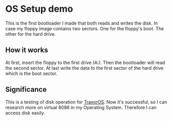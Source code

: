 OS Setup demo
=======

This is the first bootloader I made that both reads and writes the disk. In case my floppy image contains two sectors. One for the floppy's boot. The other for the hard drive.

## How it works

At first, insert the floppy to the first drive (A:). Then the bootloader will read the second sector. At last write the data to the first sector of the hard drive which is the boot sector.

## Significance

This is a testing of disk operation for [TravorOS](https://github.com/TravorLZH/TravorOS). Now it's successful, so I can research more on virtual 8086 in my Operating System. Therefore I can access disk easily.
